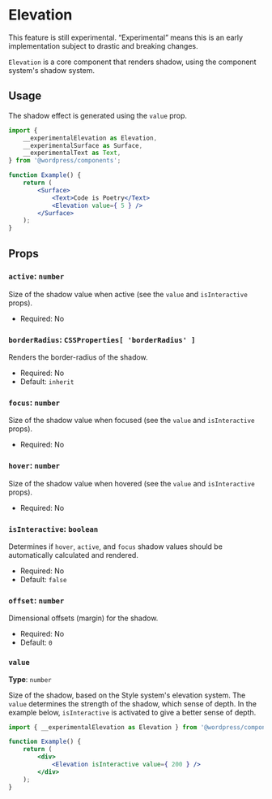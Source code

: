 # Elevation

<div class="callout callout-alert">
This feature is still experimental. “Experimental” means this is an early implementation subject to drastic and breaking changes.
</div>

`Elevation` is a core component that renders shadow, using the component system's shadow system.

## Usage

The shadow effect is generated using the `value` prop.

```jsx
import {
	__experimentalElevation as Elevation,
	__experimentalSurface as Surface,
	__experimentalText as Text,
} from '@wordpress/components';

function Example() {
	return (
		<Surface>
			<Text>Code is Poetry</Text>
			<Elevation value={ 5 } />
		</Surface>
	);
}
```

## Props

### `active`: `number`

Size of the shadow value when active (see the `value` and `isInteractive` props).

- Required: No

### `borderRadius`: `CSSProperties[ 'borderRadius' ]`

Renders the border-radius of the shadow.

- Required: No
- Default: `inherit`

### `focus`: `number`

Size of the shadow value when focused (see the `value` and `isInteractive` props).

- Required: No

### `hover`: `number`

Size of the shadow value when hovered  (see the `value` and `isInteractive` props).

- Required: No

### `isInteractive`: `boolean`

Determines if `hover`, `active`, and `focus` shadow values should be automatically calculated and rendered.

- Required: No
- Default: `false`

### `offset`: `number`

Dimensional offsets (margin) for the shadow.

- Required: No
- Default: `0`

### `value`

**Type**: `number`

Size of the shadow, based on the Style system's elevation system. The `value` determines the strength of the shadow, which sense of depth.
In the example below, `isInteractive` is activated to give a better sense of depth.

```jsx
import { __experimentalElevation as Elevation } from '@wordpress/components';

function Example() {
	return (
		<div>
			<Elevation isInteractive value={ 200 } />
		</div>
	);
}
```
